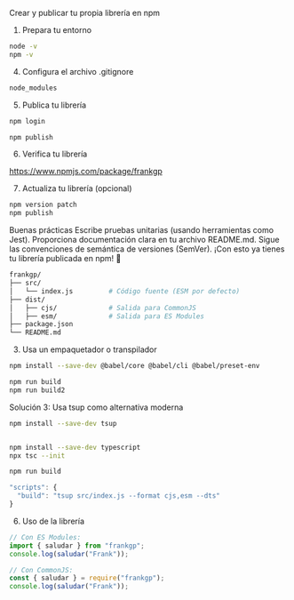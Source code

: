 Crear y publicar tu propia librería en npm

1. Prepara tu entorno

```bash
node -v
npm -v
```

4. Configura el archivo .gitignore

```bash
node_modules
```

5. Publica tu librería

```bash
npm login

npm publish
```

6. Verifica tu librería

https://www.npmjs.com/package/frankgp

7. Actualiza tu librería (opcional)

```bash
npm version patch
npm publish
```

Buenas prácticas
Escribe pruebas unitarias (usando herramientas como Jest).
Proporciona documentación clara en tu archivo README.md.
Sigue las convenciones de semántica de versiones (SemVer).
¡Con esto ya tienes tu librería publicada en npm! 🚀

```bash
frankgp/
├── src/
│   └── index.js         # Código fuente (ESM por defecto)
├── dist/
│   ├── cjs/             # Salida para CommonJS
│   ├── esm/             # Salida para ES Modules
├── package.json
└── README.md
```

3. Usa un empaquetador o transpilador

```bash
npm install --save-dev @babel/core @babel/cli @babel/preset-env

npm run build
npm run build2

```

Solución 3: Usa tsup como alternativa moderna

```bash
npm install --save-dev tsup


npm install --save-dev typescript
npx tsc --init

npm run build

```

```js
"scripts": {
  "build": "tsup src/index.js --format cjs,esm --dts"
}
```

6. Uso de la librería

```js
// Con ES Modules:
import { saludar } from "frankgp";
console.log(saludar("Frank"));

// Con CommonJS:
const { saludar } = require("frankgp");
console.log(saludar("Frank"));
```
